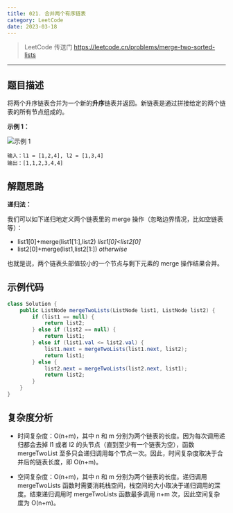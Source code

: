 ```yaml
---
title: 021. 合并两个有序链表
category: LeetCode
date: 2023-03-18
---
```


> LeetCode 传送门 https://leetcode.cn/problems/merge-two-sorted-lists

---

## 题目描述 <Badge text="简单" type="tip"/>

将两个升序链表合并为一个新的**升序**链表并返回。新链表是通过拼接给定的两个链表的所有节点组成的。 

**示例 1：**

![示例 1](https://assets.leetcode.com/uploads/2020/10/03/merge_ex1.jpg)

```
输入：l1 = [1,2,4], l2 = [1,3,4]
输出：[1,1,2,3,4,4]
```

## 解题思路

**递归法：**

我们可以如下递归地定义两个链表里的 merge 操作（忽略边界情况，比如空链表等）：

- list1[0]+merge(list1[1:],list2)	*list1[0]<list2[0]*
- list2[0]+merge(list1,list2[1:])	*otherwise*

也就是说，两个链表头部值较小的一个节点与剩下元素的 merge 操作结果合并。

## 示例代码

```java
class Solution {
    public ListNode mergeTwoLists(ListNode list1, ListNode list2) {
        if (list1 == null) {
            return list2;
        } else if (list2 == null) {
            return list1;
        } else if (list1.val <= list2.val) {
            list1.next = mergeTwoLists(list1.next, list2);
            return list1;
        } else {
            list2.next = mergeTwoLists(list2.next, list1);
            return list2;
        }
    }
}
```

## 复杂度分析

- 时间复杂度：O(n+m)，其中 n 和 m 分别为两个链表的长度。因为每次调用递归都会去掉 l1 或者 l2 的头节点（直到至少有一个链表为空），函数 mergeTwoList 至多只会递归调用每个节点一次。因此，时间复杂度取决于合并后的链表长度，即 O(n+m)。

- 空间复杂度：O(n+m)，其中 n 和 m 分别为两个链表的长度。递归调用 mergeTwoLists 函数时需要消耗栈空间，栈空间的大小取决于递归调用的深度。结束递归调用时 mergeTwoLists 函数最多调用 n+m 次，因此空间复杂度为 O(n+m)。
